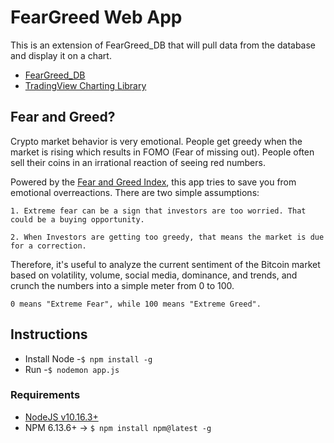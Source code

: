 # FearGreed Web App

This is an extension of FearGreed_DB that will pull data from the database and display it on a chart.

- [FearGreed_DB](https://github.com/vobos2/FearGreed_DB)
- [TradingView Charting Library](https://github.com/tradingview/lightweight-charts)

## Fear and Greed?

Crypto market behavior is very emotional. People get greedy when the market is rising which results in FOMO (Fear of missing out). People often sell their coins in an irrational reaction of seeing red numbers. 

Powered by the [Fear and Greed Index](https://alternative.me/crypto/fear-and-greed-index/), this app tries to save you from emotional overreactions. There are two simple assumptions:

    1. Extreme fear can be a sign that investors are too worried. That could be a buying opportunity.
     
    2. When Investors are getting too greedy, that means the market is due for a correction.

Therefore, it's useful to analyze the current sentiment of the Bitcoin market based on volatility, volume, social media, dominance, and trends,  and crunch the numbers into a simple meter from 0 to 100. 
    
    0 means "Extreme Fear", while 100 means "Extreme Greed".

## Instructions

- Install Node
    -`$ npm install -g`
- Run
    -`$ nodemon app.js`
 
### Requirements
- [NodeJS v10.16.3+](https://nodejs.org/en/)
- NPM 6.13.6+ -> 
`$ npm install npm@latest -g`
